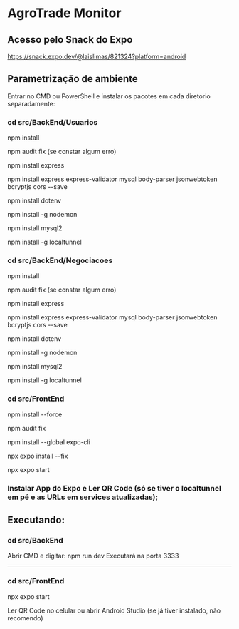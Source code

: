 # AgroTrade Monitor

## Acesso pelo Snack do Expo
https://snack.expo.dev/@laislimas/821324?platform=android

## Parametrização de ambiente

Entrar no CMD ou PowerShell e instalar os pacotes em cada diretorio separadamente:

### cd src/BackEnd/Usuarios
npm install

npm audit fix (se constar algum erro)

npm install express

npm install express express-validator mysql body-parser jsonwebtoken bcryptjs cors --save

npm install dotenv

npm install -g nodemon

npm install mysql2

npm install -g localtunnel

### cd src/BackEnd/Negociacoes

npm install

npm audit fix (se constar algum erro)

npm install express

npm install express express-validator mysql body-parser jsonwebtoken bcryptjs cors --save

npm install dotenv

npm install -g nodemon

npm install mysql2

npm install -g localtunnel

### cd src/FrontEnd
npm install --force

npm audit fix

npm install --global expo-cli

npx expo install --fix

npx expo start

### Instalar App do Expo e Ler QR Code (só se tiver o localtunnel em pé e as URLs em services atualizadas);

## Executando:

### cd src/BackEnd

Abrir CMD e digitar: npm run dev
Executará na porta 3333

-------------------------------------
### cd src/FrontEnd

npx expo start

Ler QR Code no celular ou abrir Android Studio (se já tiver instalado, não recomendo)
